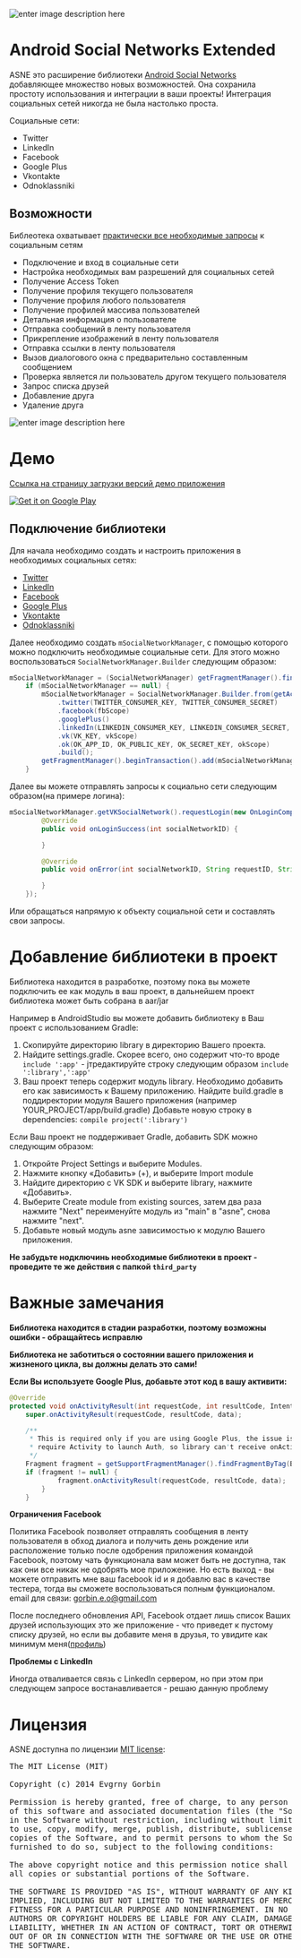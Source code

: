 ![enter image description here][1]

Android Social Networks Extended
=====================
ASNE это расширение библиотеки [Android Social Networks][2] добавляющее множество новых возможностей. Она сохранила простоту использования и интеграции в ваши проекты! Интеграция социальных сетей никогда не была настолько проста.

Социальные сети:

 - Twitter  
 - LinkedIn  
 - Facebook 
 - Google Plus 
 - Vkontakte 
 - Odnoklassniki

Возможности
-----------
Библеотека охватывает [практически все необходимые запросы](https://github.com/gorbin/ASNE/wiki/%D0%A1%D0%BF%D0%B8%D1%81%D0%BE%D0%BA-%D0%BC%D0%B5%D1%82%D0%BE%D0%B4%D0%BE%D0%B2-SocialNetwork) к социальным сетям

 - Подключение и вход в социальные сети
 - Настройка необходимых вам разрешений для социальных сетей
 - Получение Access Token
 - Получение профиля текущего пользователя
 - Получение профиля любого пользователя
 - Получение профилей массива пользователей
 - Детальная информация о пользователе
 - Отправка сообщений в ленту пользователя
 - Прикрепление изображений в ленту пользователя
 - Отправка ссылки в ленту пользователя
 - Вызов диалогового окна с предварительно составленным сообщением
 - Проверка является ли пользователь другом текущего пользователя
 - Запрос списка друзей
 - Добавление друга
 - Удаление друга
 
![enter image description here][3]

Демо
====
[Ссылка на страницу загрузки версий демо приложения][4]

<a href="https://play.google.com/store/apps/details?id=com.gorbin.androidsocialnetworksextended.asne">
  <img alt="Get it on Google Play"
       src="https://developer.android.com//images/brand/ru_generic_rgb_wo_60.png" />
</a>

Подключение библиотеки
----------------------
Для начала необходимо создать и настроить приложения в необходимых социальных сетях:
 
 - [Twitter](https://github.com/gorbin/ASNE/wiki/%D0%A1%D0%BE%D0%B7%D0%B4%D0%B0%D0%BD%D0%B8%D0%B5-%D0%BF%D1%80%D0%B8%D0%BB%D0%BE%D0%B6%D0%B5%D0%BD%D0%B8%D1%8F-Twitter)  
 - [LinkedIn](https://github.com/gorbin/ASNE/wiki/%D0%A1%D0%BE%D0%B7%D0%B4%D0%B0%D0%BD%D0%B8%D0%B5-%D0%BF%D1%80%D0%B8%D0%BB%D0%BE%D0%B6%D0%B5%D0%BD%D0%B8%D1%8F-LinkedIn)  
 - [Facebook](https://github.com/gorbin/ASNE/wiki/%D0%A1%D0%BE%D0%B7%D0%B4%D0%B0%D0%BD%D0%B8%D0%B5-%D0%BF%D1%80%D0%B8%D0%BB%D0%BE%D0%B6%D0%B5%D0%BD%D0%B8%D1%8F-Facebook) 
 - [Google Plus](https://github.com/gorbin/ASNE/wiki/%D0%A1%D0%BE%D0%B7%D0%B4%D0%B0%D0%BD%D0%B8%D0%B5-%D0%BF%D1%80%D0%B8%D0%BB%D0%BE%D0%B6%D0%B5%D0%BD%D0%B8%D1%8F-Google-Plus) 
 - [Vkontakte](https://github.com/gorbin/ASNE/wiki/%D0%A1%D0%BE%D0%B7%D0%B4%D0%B0%D0%BD%D0%B8%D0%B5-%D0%BF%D1%80%D0%B8%D0%BB%D0%BE%D0%B6%D0%B5%D0%BD%D0%B8%D1%8F-Vkontakte) 
 - [Odnoklassniki](https://github.com/gorbin/ASNE/wiki/%D0%A1%D0%BE%D0%B7%D0%B4%D0%B0%D0%BD%D0%B8%D0%B5-%D0%BF%D1%80%D0%B8%D0%BB%D0%BE%D0%B6%D0%B5%D0%BD%D0%B8%D1%8F-Odnoklassniki)


Далее необходимо создать `mSocialNetworkManager`, с помощью которого можно подключить необходимые социальные сети. Для этого можно воспользоваться `SocialNetworkManager.Builder` следующим образом:

```java
mSocialNetworkManager = (SocialNetworkManager) getFragmentManager().findFragmentByTag(SOCIAL_NETWORK_TAG);
	if (mSocialNetworkManager == null) {
        mSocialNetworkManager = SocialNetworkManager.Builder.from(getActivity())
            .twitter(TWITTER_CONSUMER_KEY, TWITTER_CONSUMER_SECRET)
            .facebook(fbScope)
            .googlePlus()
            .linkedIn(LINKEDIN_CONSUMER_KEY, LINKEDIN_CONSUMER_SECRET, linkedInScope)
            .vk(VK_KEY, vkScope)
            .ok(OK_APP_ID, OK_PUBLIC_KEY, OK_SECRET_KEY, okScope)
            .build();
        getFragmentManager().beginTransaction().add(mSocialNetworkManager, SOCIAL_NETWORK_TAG).commit();
	}
```            
 Далее вы можете отправлять запросы к социально сети следующим образом(на примере логина):
```java
mSocialNetworkManager.getVKSocialNetwork().requestLogin(new OnLoginCompleteListener() {
        @Override
        public void onLoginSuccess(int socialNetworkID) {

        }

        @Override
        public void onError(int socialNetworkID, String requestID, String errorMessage, Object data) {

        }
    });
```
Или обращаться напрямую к объекту социальной сети и составлять свои запросы.

Добавление библиотеки в проект
=====================
Библиотека находится в разработке, поэтому пока вы можете подключить ее как модуль в ваш проект, в дальнейшем проект библиотека может быть собрана в aar/jar

Например в AndroidStudio вы можете добавить библиотеку в Ваш проект с использованием Gradle: 

 1. Скопируйте директорию library в директорию Вашего проекта.
 2. Найдите settings.gradle. Скорее всего, оно содержит что-то вроде `include ':app'` - jтредактируйте строку следующим образом `include ':library',':app' `
 3. Ваш проект теперь содержит модуль library. Необходимо добавить его как зависимость к Вашему приложению. Найдите build.gradle в поддиректории модуля Вашего приложения (например YOUR_PROJECT/app/build.gradle) Добавьте новую строку в dependencies: `compile project(':library') `

Если Ваш проект не поддерживает Gradle, добавить SDK можно следующим образом: 
 1. Откройте Project Settings и выберите Modules. 
 2. Нажмите кнопку «Добавить» (+), и выберите Import module 
 3. Найдите директорию с VK SDK и выберите library, нажмите «Добавить». 
 4. Выберите Create module from existing sources, затем два раза нажмите "Next" переименуйте модуль из "main" в "asne", снова нажмите "next". 
 5. Добавьте новый модуль asne зависимостью к модулю Вашего приложения. 

**Не забудьте нодключинь необходимые библиотеки в проект - проведите те же действия с папкой ``third_party``**

Важные замечания
=====================
**Библиотека находится в стадии разработки, поэтому возможны ошибки - обращайтесь исправлю**

**Библиотека не заботиться о состоянии вашего приложения и жизненого цикла, вы должны делать это сами!**

**Если Вы используете Google Plus, добавьте этот код в вашу активити:**
```java
@Override
protected void onActivityResult(int requestCode, int resultCode, Intent data) {
    super.onActivityResult(requestCode, resultCode, data);

    /**
     * This is required only if you are using Google Plus, the issue is that there SDK
     * require Activity to launch Auth, so library can't receive onActivityResult in fragment
     */
    Fragment fragment = getSupportFragmentManager().findFragmentByTag(BaseDemoFragment.SOCIAL_NETWORK_TAG);
    if (fragment != null) {
            fragment.onActivityResult(requestCode, resultCode, data);
        }
    }
```

**Ограничения Facebook**

Политика Facebook позволяет отправлять сообщения в ленту пользователя в обход диалога и получить день рождение или расположение только после одобрения приложения командой Facebook, поэтому чать функционала вам может быть не доступна, так как они все никак не одобрять мое приложение.
Но есть выход - вы можете отправить мне ваш facebook id и я добавлю вас в качестве тестера, тогда вы сможете воспользоваться полным функционалом. email для связи: gorbin.e.o@gmail.com

После последнего обновления API, Facebook отдает лишь список Ваших друзей использующих это же приложение - что приведет к пустому списку друзей, но если вы добавите меня в друзья, то увидите как минимум меня([профиль][6])

**Проблемы с LinkedIn**

Иногда отваливается связь с LinkedIn сервером, но при этом при следующем запросе востанавливается - решаю данную проблему

Лицензия
=====================
ASNE доступна по лицензии [MIT license](http://opensource.org/licenses/MIT):

<pre>
The MIT License (MIT)

Copyright (c) 2014 Evgrny Gorbin

Permission is hereby granted, free of charge, to any person obtaining a copy
of this software and associated documentation files (the "Software"), to deal
in the Software without restriction, including without limitation the rights
to use, copy, modify, merge, publish, distribute, sublicense, and/or sell
copies of the Software, and to permit persons to whom the Software is
furnished to do so, subject to the following conditions:

The above copyright notice and this permission notice shall be included in
all copies or substantial portions of the Software.

THE SOFTWARE IS PROVIDED "AS IS", WITHOUT WARRANTY OF ANY KIND, EXPRESS OR
IMPLIED, INCLUDING BUT NOT LIMITED TO THE WARRANTIES OF MERCHANTABILITY,
FITNESS FOR A PARTICULAR PURPOSE AND NONINFRINGEMENT. IN NO EVENT SHALL THE
AUTHORS OR COPYRIGHT HOLDERS BE LIABLE FOR ANY CLAIM, DAMAGES OR OTHER
LIABILITY, WHETHER IN AN ACTION OF CONTRACT, TORT OR OTHERWISE, ARISING FROM,
OUT OF OR IN CONNECTION WITH THE SOFTWARE OR THE USE OR OTHER DEALINGS IN
THE SOFTWARE.
</pre>

  [1]: http://i.imgur.com/njXNyEC.png
  [2]: https://github.com/gorbin/AndroidSocialNetworks
  [3]: http://i.imgur.com/J3WhMQ0.png
  [4]: https://github.com/gorbin/ASNE/releases
  [5]: https://github.com/gorbin/ASNE/releases/download/0.2/ASNE-debug-unaligned.apk
  [6]: https://www.facebook.com/evgeny.gorbin
